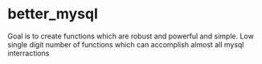 # better_mysql
Goal is to create functions which are robust and powerful and simple.  Low single digit number of functions which can accomplish almost all mysql interractions

